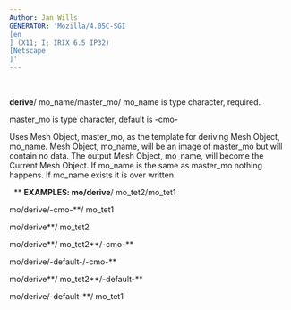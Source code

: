 ```yaml
---
Author: Jan Wills
GENERATOR: 'Mozilla/4.05C-SGI 
[en
] (X11; I; IRIX 6.5 IP32) 
[Netscape
]'
---
```


 

**derive**/ mo\_name/master\_mo/
mo\_name is type character, required.

master\_mo is type character, default is -cmo-

Uses Mesh Object, master\_mo, as the template for deriving Mesh Object,
mo\_name. Mesh Object, mo\_name, will be an image of master\_mo but will
contain no data. The output Mesh Object, mo\_name, will become the
Current Mesh Object. If mo\_name is the same as master\_mo nothing
happens. If mo\_name exists it is over written.

 
** ****EXAMPLES:**
mo/derive**/ mo\_tet2/mo\_tet1

mo/derive/-cmo-**/ mo\_tet1

mo/derive**/ mo\_tet2

mo/derive**/ mo\_tet2**/-cmo-**

mo/derive/-default-/-cmo-**

mo/derive**/ mo\_tet2**/-default-**

mo/derive/-default-**/ mo\_tet1
